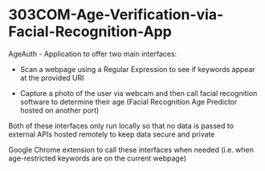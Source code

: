 # 303COM-Age-Verification-via-Facial-Recognition-App

AgeAuth - Application to offer two main interfaces:

* Scan a webpage using a Regular Expression to see if keywords appear at the provided URl

* Capture a photo of the user via webcam and then call facial recognition software to determine their age (Facial Recognition Age Predictor hosted on another port)

Both of these interfaces only run locally so that no data is passed to external APIs hosted remotely to keep data secure and private

Google Chrome extension to call these interfaces when needed (i.e. when age-restricted keywords are on the current webpage)
